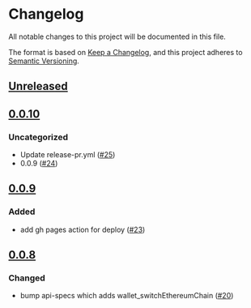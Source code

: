 # Changelog
All notable changes to this project will be documented in this file.

The format is based on [Keep a Changelog](https://keepachangelog.com/en/1.0.0/),
and this project adheres to [Semantic Versioning](https://semver.org/spec/v2.0.0.html).

## [Unreleased]

## [0.0.10]
### Uncategorized
- Update release-pr.yml ([#25](https://github.com/MetaMask/api-playground/pull/25))
- 0.0.9 ([#24](https://github.com/MetaMask/api-playground/pull/24))

## [0.0.9]
### Added
- add gh pages action for deploy ([#23](https://github.com/MetaMask/api-playground/pull/23))

## [0.0.8]
### Changed
- bump api-specs which adds wallet_switchEthereumChain ([#20](https://github.com/MetaMask/api-playground/pull/20))

[Unreleased]: https://github.com/MetaMask/api-playground/compare/v0.0.10...HEAD
[0.0.10]: https://github.com/MetaMask/api-playground/compare/v0.0.9...v0.0.10
[0.0.9]: https://github.com/MetaMask/api-playground/compare/v0.0.8...v0.0.9
[0.0.8]: https://github.com/MetaMask/api-playground/releases/tag/v0.0.8

